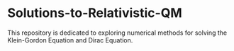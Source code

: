 # Solutions-to-Relativistic-QM
 This repository is dedicated to exploring numerical methods for solving the Klein-Gordon Equation and Dirac Equation.

